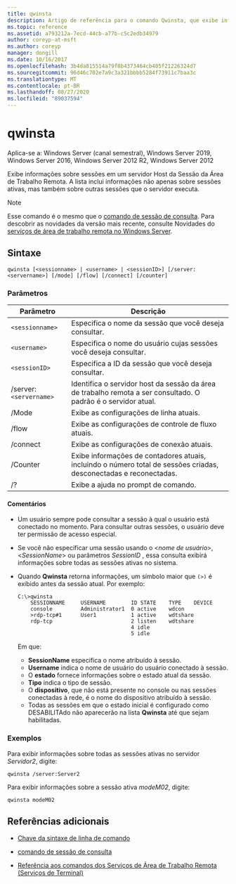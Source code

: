 ```yaml
---
title: qwinsta
description: Artigo de referência para o comando Qwinsta, que exibe informações sobre sessões em um servidor Host da Sessão da Área de Trabalho Remota.
ms.topic: reference
ms.assetid: a793212a-7ecd-44cb-a77b-c5c2edb34979
author: coreyp-at-msft
ms.author: coreyp
manager: dongill
ms.date: 10/16/2017
ms.openlocfilehash: 3b4da815514a79f8b4373464cb405f21226324d7
ms.sourcegitcommit: 96d46c702e7a9c3a321bbbb5284f73911c7baa3c
ms.translationtype: MT
ms.contentlocale: pt-BR
ms.lasthandoff: 08/27/2020
ms.locfileid: "89037594"
---
```

# <a name="qwinsta"></a>qwinsta

Aplica-se a: Windows Server (canal semestral), Windows Server 2019, Windows Server 2016, Windows Server 2012 R2, Windows Server 2012

Exibe informações sobre sessões em um servidor Host da Sessão da Área de Trabalho Remota. A lista inclui informações não apenas sobre sessões ativas, mas também sobre outras sessões que o servidor executa.

> [!NOTE]
> Esse comando é o mesmo que o [comando de sessão de consulta](query-session.md). Para descobrir as novidades da versão mais recente, consulte Novidades do [serviços de área de trabalho remota no Windows Server](/previous-versions/windows/it-pro/windows-server-2012-r2-and-2012/dn283323(v=ws.11)).

## <a name="syntax"></a>Sintaxe

```
qwinsta [<sessionname> | <username> | <sessionID>] [/server:<servername>] [/mode] [/flow] [/connect] [/counter]
```

### <a name="parameters"></a>Parâmetros

| Parâmetro | Descrição |
|--|--|
| `<sessionname>` | Especifica o nome da sessão que você deseja consultar. |
| `<username>` | Especifica o nome do usuário cujas sessões você deseja consultar. |
| `<sessionID>` | Especifica a ID da sessão que você deseja consultar. |
| /server:`<servername>` | Identifica o servidor host da sessão da área de trabalho remota a ser consultado. O padrão é o servidor atual. |
| /Mode | Exibe as configurações de linha atuais. |
| /flow | Exibe as configurações de controle de fluxo atuais. |
| /connect | Exibe as configurações de conexão atuais. |
| /Counter | Exibe informações de contadores atuais, incluindo o número total de sessões criadas, desconectadas e reconectadas. |
| /? | Exibe a ajuda no prompt de comando. |

#### <a name="remarks"></a>Comentários

- Um usuário sempre pode consultar a sessão à qual o usuário está conectado no momento. Para consultar outras sessões, o usuário deve ter permissão de acesso especial.

- Se você não especificar uma sessão usando o <*nome de usuário*>, <*SessionName*> ou parâmetros *SessionID* , essa consulta exibirá informações sobre todas as sessões ativas no sistema.

- Quando **Qwinsta** retorna informações, um símbolo maior que `(>)` é exibido antes da sessão atual. Por exemplo:

    ```
    C:\>qwinsta
        SESSIONNAME     USERNAME        ID STATE    TYPE    DEVICE
        console         Administrator1  0 active    wdcon
        >rdp-tcp#1      User1           1 active    wdtshare
        rdp-tcp                         2 listen    wdtshare
                                        4 idle
                                        5 idle
    ```

    Em que:
  - **SessionName** especifica o nome atribuído à sessão.
  - **Username** indica o nome de usuário do usuário conectado à sessão.
  - O **estado** fornece informações sobre o estado atual da sessão.
  - **Tipo** indica o tipo de sessão.
  - O **dispositivo**, que não está presente no console ou nas sessões conectadas à rede, é o nome do dispositivo atribuído à sessão.
  - Todas as sessões em que o estado inicial é configurado como DESABILITAdo não aparecerão na lista **Qwinsta** até que sejam habilitadas.

### <a name="examples"></a>Exemplos

Para exibir informações sobre todas as sessões ativas no servidor *Servidor2*, digite:

```
qwinsta /server:Server2
```

Para exibir informações sobre a sessão ativa *modeM02*, digite:

```
qwinsta modeM02
```

## <a name="additional-references"></a>Referências adicionais

- [Chave da sintaxe de linha de comando](command-line-syntax-key.md)

- [comando de sessão de consulta](query-session.md)

- [Referência aos comandos dos Serviços de Área de Trabalho Remota (Serviços de Terminal)](remote-desktop-services-terminal-services-command-reference.md)
